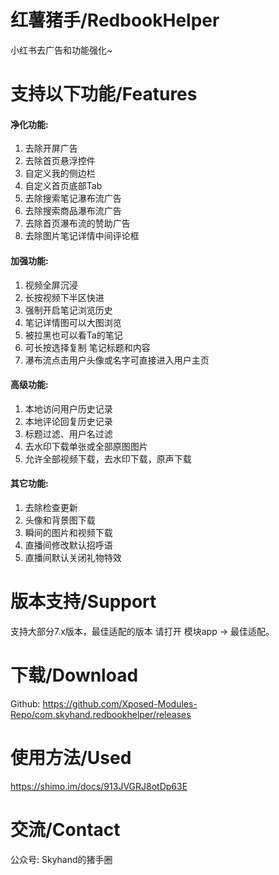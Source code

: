 # 红薯猪手/RedbookHelper

小红书去广告和功能强化~


# 支持以下功能/Features

#### 净化功能: 
1. 去除开屏广告
2. 去除首页悬浮控件
3. 自定义我的侧边栏
4. 自定义首页底部Tab
5. 去除搜索笔记瀑布流广告
6. 去除搜索商品瀑布流广告
7. 去除首页瀑布流的赞助广告
8. 去除图片笔记详情中间评论框

#### 加强功能:
1. 视频全屏沉浸
2. 长按视频下半区快进
3. 强制开启笔记浏览历史
4. 笔记详情图可以大图浏览
5. 被拉黑也可以看Ta的笔记
6. 可长按选择复制 笔记标题和内容
7. 瀑布流点击用户头像或名字可直接进入用户主页

#### 高级功能:
1. 本地访问用户历史记录
2. 本地评论回复历史记录
3. 标题过滤、用户名过滤 
4. 去水印下载单张或全部原图图片
5. 允许全部视频下载，去水印下载，原声下载 

#### 其它功能:
1. 去除检查更新
2. 头像和背景图下载
3. 瞬间的图片和视频下载
4. 直播间修改默认招呼语
5. 直播间默认关闭礼物特效




# 版本支持/Support

支持大部分7.x版本，最佳适配的版本 请打开 模块app -> 最佳适配。


# 下载/Download

Github: https://github.com/Xposed-Modules-Repo/com.skyhand.redbookhelper/releases


# 使用方法/Used
https://shimo.im/docs/913JVGRJ8otDp63E


# 交流/Contact
公众号: Skyhand的猪手圈


